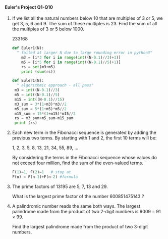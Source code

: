 #### Euler's Project Q1-Q10

1. If we list all the natural numbers below 10 that are multiples of 3 or 5, we get 3, 5, 6 and 9. The sum of these multiples is 23. Find the sum of all the multiples of 3 or 5 below 1000.

   233168

   ```python
   def Euler1(N):
     " failed at larger N due to large rounding error in python3"
       m3 = [i*3 for i in range(int((N-0.1)//3)+1)]
       m5 = [i*5 for i in range(int((N-0.1)//5)+1)]
       rs = set(m3+m5)
       print (sum(rs))
   
   def Euler1(N):
     " algorithmic approach - all pass"
   	m3 = int((N-0.1)//3)
   	m5 = int((N-0.1)//5)
   	m15 = int((N-0.1)//15)
   	m3_sum = 3*(1+m3)*m3//2
   	m5_sum = 5*(1+m5)*m5//2
   	m15_sum = 15*(1+m15)*m15//2
   	rs = m3_sum+m5_sum-m15_sum
   	print (rs)
   ```

2. Each new term in the Fibonacci sequence is generated by adding the previous two terms. By starting with 1 and 2, the first 10 terms will be:

   1, 2, 3, 5, 8, 13, 21, 34, 55, 89, ...

   By considering the terms in the Fibonacci sequence whose values do not exceed four million, find the sum of the even-valued terms.

   ```python
   F(1)=1, F(2)=1   # stop at
   F(n) = F(n-1)+F(n-2) #formula
   
   
   ```

   

3. The prime factors of 13195 are 5, 7, 13 and 29.

   What is the largest prime factor of the number 600851475143 ?
   
   

4. A palindromic number reads the same both ways. The largest palindrome made from the product of two 2-digit numbers is 9009 = 91 × 99.

   Find the largest palindrome made from the product of two 3-digit numbers.

